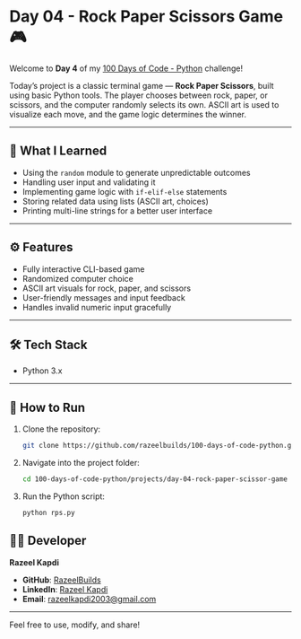 # Day 04 - Rock Paper Scissors Game 🎮

Welcome to **Day 4** of my [100 Days of Code - Python](https://github.com/razeelbuilds/100-days-of-code-python) challenge!

Today’s project is a classic terminal game — **Rock Paper Scissors**, built using basic Python tools. The player chooses between rock, paper, or scissors, and the computer randomly selects its own. ASCII art is used to visualize each move, and the game logic determines the winner.

---

## 🧠 What I Learned

- Using the `random` module to generate unpredictable outcomes
- Handling user input and validating it
- Implementing game logic with `if-elif-else` statements
- Storing related data using lists (ASCII art, choices)
- Printing multi-line strings for a better user interface

---

## ⚙️ Features

- Fully interactive CLI-based game
- Randomized computer choice
- ASCII art visuals for rock, paper, and scissors
- User-friendly messages and input feedback
- Handles invalid numeric input gracefully

---

## 🛠️ Tech Stack

- Python 3.x

---

## 🚀 How to Run

1. Clone the repository:
   ```bash
   git clone https://github.com/razeelbuilds/100-days-of-code-python.git
   ```

2. Navigate into the project folder:
   ```bash
   cd 100-days-of-code-python/projects/day-04-rock-paper-scissor-game
   ```

3. Run the Python script:
   ```bash
   python rps.py
   ```

## 👨‍💻 Developer

**Razeel Kapdi**

- **GitHub**: [RazeelBuilds](https://github.com/RazeelBuilds/)
- **LinkedIn**: [Razeel Kapdi](https://www.linkedin.com/in/razeel-kapdi-698955267/)
- **Email**: razeelkapdi2003@gmail.com

---

Feel free to use, modify, and share!
